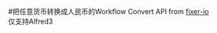 #把任意货币转换成人民币的Workflow
Convert API from [fixer-io](https://github.com/hakanensari/fixer-io)  
仅支持Alfred3
